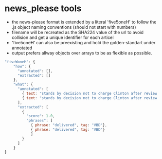 # news_please tools
- the news-please format is extended by a literal 'five5oneH' to follow the .js object naming conventions (should not start with numbers)
- filename will be recreated as the SHA224 value of the url to avoid collision and get a unique identifier for each articel
- 'five5oneH' can also be preexisting and hold the golden-standart under annotated
- output prefers allway objects over arrays to be as flexible as possible.  

```javascript
"fiveWoneH": {
    "how": {
      "annotated": [],
      "extracted": []
    },
    "what": {
      "annotated": [
        { text: "stands by decision not to charge Clinton after review of additional emails" },
        { text: "stands by decision not to charge Clinton after review of additional emails" }
      ],
      "extracted": [
        {
          "score": 1.0,
          "phrases": [
            { phrase: "delivered", tag: "VBD"},
            { phrase: "delivered", tag: "VBD"} 
            ]
        }
      ]
    }
}
```